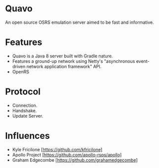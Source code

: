 # Quavo
An open source OSRS emulation server aimed to be fast and informative.

# Features
- Quavo is a Java 8 server built with Gradle nature.
- Features a ground-up network using Netty's "asynchronous event-driven network application framework" API.
- OpenRS

# Protocol
- Connection.
- Handshake.
- Update Server.

# Influences
- Kyle Fricilone [https://github.com/kfricilone]
- Apollo Project [https://github.com/apollo-rsps/apollo]
- Graham Edgecombe [https://github.com/grahamedgecombe]
